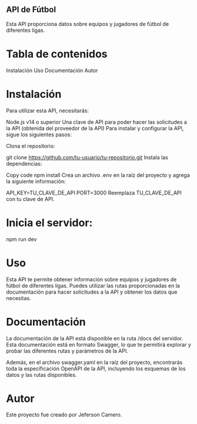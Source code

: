 ## API de Fútbol
Esta API proporciona datos sobre equipos y jugadores de fútbol de diferentes ligas.

# Tabla de contenidos
Instalación
Uso
Documentación
Autor

# Instalación
Para utilizar esta API, necesitarás:

Node.js v14 o superior
Una clave de API para poder hacer las solicitudes a la API (obtenida del proveedor de la API)
Para instalar y configurar la API, sigue los siguientes pasos:

Clona el repositorio:

git clone https://github.com/tu-usuario/tu-repositorio.git
Instala las dependencias:

Copy code
npm install
Crea un archivo .env en la raíz del proyecto y agrega la siguiente información:

API_KEY=TU_CLAVE_DE_API
PORT=3000
Reemplaza TU_CLAVE_DE_API con tu clave de API.

# Inicia el servidor:

npm run dev
# Uso
Esta API te permite obtener información sobre equipos y jugadores de fútbol de diferentes ligas. Puedes utilizar las rutas proporcionadas en la documentación para hacer solicitudes a la API y obtener los datos que necesitas.

# Documentación
La documentación de la API está disponible en la ruta /docs del servidor. Esta documentación está en formato Swagger, lo que te permitirá explorar y probar las diferentes rutas y parámetros de la API.

Además, en el archivo swagger.yaml en la raíz del proyecto, encontrarás toda la especificación OpenAPI de la API, incluyendo los esquemas de los datos y las rutas disponibles.

# Autor
Este proyecto fue creado por Jeferson Camero.
